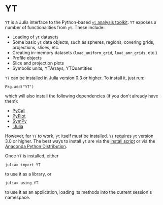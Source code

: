 # YT

`YT` is a Julia interface to the Python-based [`yt` analysis toolkit](http://yt-project.org). `YT`
exposes a number of functionalities from `yt`. These include:

* Loading of `yt` datasets
* Some basic `yt` data objects, such as spheres, regions, covering grids,
  projections, slices, etc.
* Creating in-memory datasets (`load_uniform_grid`, `load_amr_grids`,
  etc.)
* Profile objects
* Slice and projection plots
* Symbolic units, YTArrays, YTQuantities

`YT` can be installed in Julia version 0.3 or higher. To install it, just run:

    Pkg.add("YT")

which will also install the following dependencies (if you don't already have them):

* [PyCall](http://github.com/stevengj/PyCall.jl)
* [PyPlot](http://github.com/stevengj/PyPlot.jl)
* [SymPy](http://github.com/jverzani/SymPy.jl)
* [IJulia](http://github.com/JuliaLang/IJulia.jl)

However, for `YT` to work, `yt` itself must be installed. `YT` requires `yt` version 3.0 or higher.
The best ways to install `yt` are via the [install script](http://yt-project.org/#getyt) or via the
[Anaconda Python Distribution](https://store.continuum.io/cshop/anaconda).

Once ``YT`` is installed, either

    julia> import YT

to use it as a library, or

    julia> using YT

to use it as an application, loading its methods into the current session's namespace.

